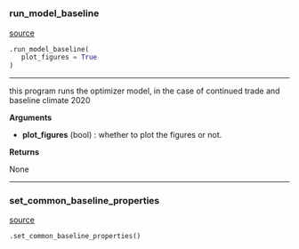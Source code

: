 #


### run_model_baseline
[source](https://github.com/allfed/allfed-integrated-model/blob/master/src/scenarios/run_model_baseline.py/#L6)
```python
.run_model_baseline(
   plot_figures = True
)
```

---
this program runs the optimizer model, in the case of continued trade and baseline
climate 2020


**Arguments**

* **plot_figures** (bool) : whether to plot the figures or not.


**Returns**

None

----


### set_common_baseline_properties
[source](https://github.com/allfed/allfed-integrated-model/blob/master/src/scenarios/run_model_baseline.py/#L67)
```python
.set_common_baseline_properties()
```

